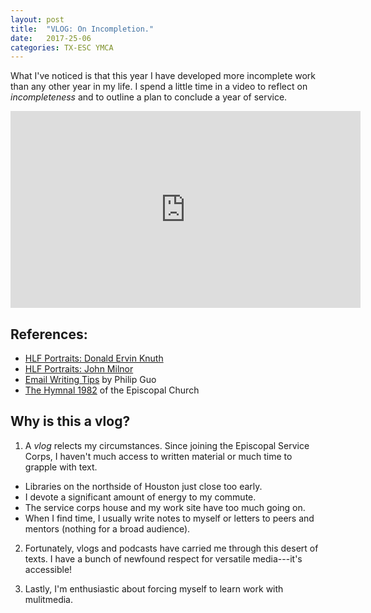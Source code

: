 ```yaml
---
layout: post
title:  "VLOG: On Incompletion."
date:   2017-25-06
categories: TX-ESC YMCA
---
```


What I've noticed is that this year I have developed more incomplete work than any other year in my life. I spend a little time in a video to reflect on *incompleteness* and to outline a plan to conclude a year of service.

<html>
 <body>
  <iframe src="https://www.youtube.com/watch?v=5WICtYLkxa0"
   width="560" height="315" frameborder="0" allowfullscreen></iframe>
 </body>
</html>

## References:

- [HLF Portraits: Donald Ervin Knuth](https://www.youtube.com/watch?v=BYkFfCqen7M&t=15s)
- [HLF Portraits: John Milnor](https://www.youtube.com/watch?v=LAjd45eL5m8)
- [Email Writing Tips](http://www.pgbovine.net/email-tips.htm) by Philip Guo
- [The Hymnal 1982](https://en.wikipedia.org/wiki/The_Hymnal_1982) of the Episcopal Church

## Why is this a vlog?

1. A *vlog* relects my circumstances. Since joining the Episcopal Service Corps, I haven't much access to written material or much time to grapple with text.
  - Libraries on the northside of Houston just close too early.
  - I devote a significant amount of energy to my commute.
  - The service corps house and my work site have too much going on.
  - When I find time, I usually write notes to myself or letters to peers and mentors (nothing for a broad audience).

2. Fortunately, vlogs and podcasts have carried me through this desert of texts. I have a bunch of newfound respect for versatile media---it's accessible! 

3. Lastly, I'm enthusiastic about forcing myself to learn work with mulitmedia. 